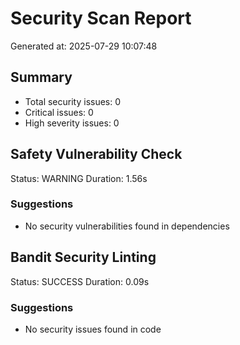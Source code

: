 # Security Scan Report

Generated at: 2025-07-29 10:07:48

## Summary
- Total security issues: 0
- Critical issues: 0
- High severity issues: 0

## Safety Vulnerability Check
Status: WARNING
Duration: 1.56s

### Suggestions
- No security vulnerabilities found in dependencies

## Bandit Security Linting
Status: SUCCESS
Duration: 0.09s

### Suggestions
- No security issues found in code
